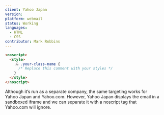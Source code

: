 ```yaml
---
client: Yahoo Japan
version:
platform: webmail
status: Working
languages:
  - HTML
  - CSS
contributor: Mark Robbins
---
```


```html
<noscript>
  <style>
    .& .your-class-name {
      /* Replace this comment with your styles */
    }
  </style>
</noscript>
```

Although it’s run as a separate company, the same targeting works for Yahoo Japan and Yahoo.com. However, Yahoo Japan displays the email in a sandboxed iframe and we can separate it with a noscript tag that Yahoo.com will ignore.
